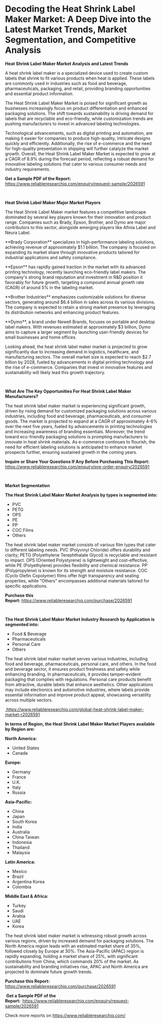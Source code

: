 <p><h1>Decoding the Heat Shrink Label Maker Market: A Deep Dive into the Latest Market Trends, Market Segmentation, and Competitive Analysis</h1></p><p><strong>Heat Shrink Label Maker Market Analysis and Latest Trends</strong></p>
<p><p>A heat shrink label maker is a specialized device used to create custom labels that shrink to fit various products when heat is applied. These labels are commonly used in industries such as food and beverage, pharmaceuticals, packaging, and retail, providing branding opportunities and essential product information. </p><p>The Heat Shrink Label Maker Market is poised for significant growth as businesses increasingly focus on product differentiation and enhanced packaging solutions. The shift towards sustainability is driving demand for labels that are recyclable and eco-friendly, while customization trends are pushing manufacturers to invest in advanced labeling technologies. </p><p>Technological advancements, such as digital printing and automation, are making it easier for companies to produce high-quality, intricate designs quickly and efficiently. Additionally, the rise of e-commerce and the need for high-quality presentation in shipping will further catalyze the market growth. Overall, the Heat Shrink Label Maker Market is expected to grow at a CAGR of 8.9% during the forecast period, reflecting a robust demand for innovative labeling solutions that cater to various consumer needs and industry requirements.</p></p>
<p><strong>Get a Sample PDF of the Report:&nbsp;</strong> <a href="https://www.reliableresearchiq.com/enquiry/request-sample/2026591?utm_campaign=2299&utm_medium=2&utm_source=Github&utm_content=ia&utm_term=30032025&utm_id=heat-shrink-label-maker">https://www.reliableresearchiq.com/enquiry/request-sample/2026591</a></p>
<p>&nbsp;</p>
<p><strong>Heat Shrink Label Maker Major Market Players</strong></p>
<p><p>The Heat Shrink Label Maker market features a competitive landscape dominated by several key players known for their innovation and product range. Companies such as Brady, Epson, Brother, and Dymo are major contributors to this sector, alongside emerging players like Afinia Label and Neura Label. </p><p>**Brady Corporation** specializes in high-performance labeling solutions, achieving revenue of approximately $1.1 billion. The company is focused on expanding its market share through innovative products tailored for industrial applications and safety compliance.</p><p>**Epson** has rapidly gained traction in the market with its advanced printing technology, recently launching eco-friendly label makers. The company's strong brand reputation and investment in R&D position it favorably for future growth, targeting a compound annual growth rate (CAGR) of around 5% in the labeling market.</p><p>**Brother Industries** emphasizes customizable solutions for diverse sectors, generating around $6.4 billion in sales across its various divisions. The company is expected to retain a strong market presence by leveraging its distribution networks and enhancing product features.</p><p>**Dymo**, a brand under Newell Brands, focuses on portable and desktop label makers. With revenues estimated at approximately $3 billion, Dymo aims to capture a larger segment by launching user-friendly devices for small businesses and home offices.</p><p>Looking ahead, the heat shrink label maker market is projected to grow significantly due to increasing demand in logistics, healthcare, and manufacturing sectors. The overall market size is expected to reach $2.7 billion by 2028, fueled by advancements in digital printing technology and the rise of e-commerce. Companies that invest in innovative features and sustainability will likely lead this growth trajectory.</p></p>
<p>&nbsp;</p>
<p><strong>What Are The Key Opportunities For Heat Shrink Label Maker Manufacturers?</strong></p>
<p><p>The heat shrink label maker market is experiencing significant growth, driven by rising demand for customized packaging solutions across various industries, including food and beverage, pharmaceuticals, and consumer goods. The market is projected to expand at a CAGR of approximately 4-6% over the next five years, fueled by advancements in printing technologies and increasing awareness of branding essentials. Moreover, the trend toward eco-friendly packaging solutions is prompting manufacturers to innovate in heat shrink materials. As e-commerce continues to flourish, the need for efficient labeling solutions is anticipated to enhance market prospects further, ensuring sustained growth in the coming years.</p></p>
<p><strong>Inquire or Share Your Questions If Any Before Purchasing This Report:</strong> <a href="https://www.reliableresearchiq.com/enquiry/pre-order-enquiry/2026591?utm_campaign=2299&utm_medium=2&utm_source=Github&utm_content=ia&utm_term=30032025&utm_id=heat-shrink-label-maker">https://www.reliableresearchiq.com/enquiry/pre-order-enquiry/2026591</a></p>
<p>&nbsp;</p>
<p><strong>Market Segmentation</strong></p>
<p><strong>The Heat Shrink Label Maker Market Analysis by types is segmented into:</strong></p>
<p><ul><li>PVC</li><li>PETG</li><li>OPS</li><li>PE</li><li>PP</li><li>COC Films</li><li>Others</li></ul></p>
<p><p>The heat shrink label maker market consists of various film types that cater to different labeling needs. PVC (Polyvinyl Chloride) offers durability and clarity; PETG (Polyethylene Terephthalate Glycol) is recyclable and resistant to impact. OPS (Oriented Polystyrene) is lightweight and cost-effective, while PE (Polyethylene) provides flexibility and chemical resistance. PP (Polypropylene) is known for its strength and moisture resistance. COC (Cyclo Olefin Copolymer) films offer high transparency and sealing properties, while "Others" encompasses additional materials tailored for specific applications.</p></p>
<p><strong>Purchase this Report:&nbsp;</strong><a href="https://www.reliableresearchiq.com/purchase/2026591?utm_campaign=2299&utm_medium=2&utm_source=Github&utm_content=ia&utm_term=30032025&utm_id=heat-shrink-label-maker">https://www.reliableresearchiq.com/purchase/2026591</a></p>
<p>&nbsp;</p>
<p><strong>The Heat Shrink Label Maker Market Industry Research by Application is segmented into:</strong></p>
<p><ul><li>Food & Beverage</li><li>Pharmaceuticals</li><li>Personal Care</li><li>Others</li></ul></p>
<p><p>The heat shrink label maker market serves various industries, including food and beverage, pharmaceuticals, personal care, and others. In the food and beverage sector, it ensures product freshness and safety while enhancing branding. In pharmaceuticals, it provides tamper-evident packaging that complies with regulations. Personal care products benefit from attractive, durable labels that enhance aesthetics. Other applications may include electronics and automotive industries, where labels provide essential information and improve product appeal, showcasing versatility across multiple sectors.</p></p>
<p><a href="https://www.reliableresearchiq.com/global-heat-shrink-label-maker-market-r2026591?utm_campaign=2299&utm_medium=2&utm_source=Github&utm_content=ia&utm_term=30032025&utm_id=heat-shrink-label-maker">&nbsp;https://www.reliableresearchiq.com/global-heat-shrink-label-maker-market-r2026591</a></p>
<p><strong>In terms of Region, the Heat Shrink Label Maker Market Players available by Region are:</strong></p>
<p>
    <p> <strong> North America: </strong>
        <ul>
            <li>United States</li>
            <li>Canada</li>
        </ul>
        </p> 
    <p> <strong> Europe: </strong>
        <ul>
            <li>Germany</li>
            <li>France</li>
            <li>U.K.</li>
            <li>Italy</li>
            <li>Russia</li>
        </ul>
        </p> 
    <p> <strong> Asia-Pacific: </strong>
        <ul>
            <li>China</li>
            <li>Japan</li>
            <li>South Korea</li>
            <li>India</li>
            <li>Australia</li>
            <li>China Taiwan</li>
            <li>Indonesia</li>
            <li>Thailand</li>
            <li>Malaysia</li>
        </ul>
        </p> 
    <p> <strong> Latin America: </strong>
        <ul>
            <li>Mexico</li>
            <li>Brazil</li>
            <li>Argentina Korea</li>
            <li>Colombia</li>
        </ul>
        </p> 
    <p> <strong> Middle East & Africa: </strong>
        <ul>
            <li>Turkey</li>
            <li>Saudi</li>
            <li>Arabia</li>
            <li>UAE</li>
            <li>Korea</li>
        </ul>
    </p>
    </p>
<p><p>The heat shrink label maker market is witnessing robust growth across various regions, driven by increased demand for packaging solutions. The North America region leads with an estimated market share of 35%, followed closely by Europe at 30%. The Asia-Pacific (APAC) region is rapidly expanding, holding a market share of 25%, with significant contributions from China, which commands 20% of the market. As sustainability and branding initiatives rise, APAC and North America are projected to dominate future growth trends.</p></p>
<p><strong>Purchase this Report: </strong><a href="https://www.reliableresearchiq.com/purchase/2026591?utm_campaign=2299&utm_medium=2&utm_source=Github&utm_content=ia&utm_term=30032025&utm_id=heat-shrink-label-maker">https://www.reliableresearchiq.com/purchase/2026591</a></p>
<p>&nbsp;<strong>Get a Sample PDF of the Report:&nbsp;&nbsp;</strong><a href="https://www.reliableresearchiq.com/enquiry/request-sample/2026591?utm_campaign=2299&utm_medium=2&utm_source=Github&utm_content=ia&utm_term=30032025&utm_id=heat-shrink-label-maker">https://www.reliableresearchiq.com/enquiry/request-sample/2026591</a></p>
<p><strong></strong></p>
<p>Check more reports on <a href="https://www.reliableresearchiq.com/?utm_campaign=2299&utm_medium=2&utm_source=Github&utm_content=ia&utm_term=30032025&utm_id=heat-shrink-label-maker">https://www.reliableresearchiq.com/</a></p>
